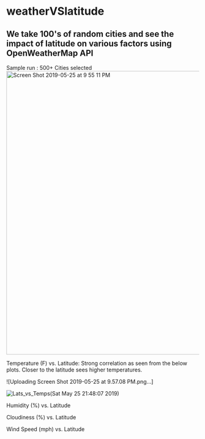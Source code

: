 # weatherVSlatitude

## We take 100's of random cities and see the impact of latitude on various factors using OpenWeatherMap API

Sample run : 500+ Cities selected <img width="740" alt="Screen Shot 2019-05-25 at 9 55 11 PM" src="https://user-images.githubusercontent.com/46534353/58377525-ca91ea80-7f37-11e9-8bde-fb6ed63c44bc.png">

Temperature (F) vs. Latitude: Strong correlation as seen from the below plots. Closer to the latitude sees higher temperatures.


![Uploading Screen Shot 2019-05-25 at 9.57.08 PM.png…]

![Lats_vs_Temps(Sat May 25 21:48:07 2019)](https://user-images.githubusercontent.com/46534353/58377532-f44b1180-7f37-11e9-9fdd-f97788136180.png)

Humidity (%) vs. Latitude

Cloudiness (%) vs. Latitude

Wind Speed (mph) vs. Latitude



